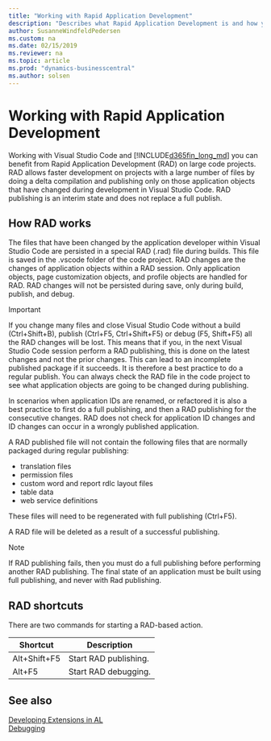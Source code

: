 ```yaml
---
title: "Working with Rapid Application Development"
description: "Describes what Rapid Application Development is and how you publish using RAD."
author: SusanneWindfeldPedersen
ms.custom: na
ms.date: 02/15/2019
ms.reviewer: na
ms.topic: article
ms.prod: "dynamics-businesscentral"
ms.author: solsen
---
```


# Working with Rapid Application Development
Working with Visual Studio Code and [!INCLUDE[d365fin_long_md](includes/d365fin_long_md.md)] you can benefit from Rapid Application Development (RAD) on large code projects. RAD allows faster development on projects with a large number of files by doing a delta compilation and publishing only on those application objects that have changed during development in Visual Studio Code. RAD publishing is an interim state and does not replace a full publish. 

## How RAD works
The files that have been changed by the application developer within Visual Studio Code are persisted in a special RAD (.rad) file during builds. This file is saved in the .vscode folder of the code project. RAD changes are the changes of application objects within a RAD session. Only application objects, page customization objects, and profile objects are handled for RAD. RAD changes will not be persisted during save, only during build, publish, and debug.

> [!IMPORTANT]  
> If you change many files and close Visual Studio Code without a build (Ctrl+Shift+B), publish (Ctrl+F5, Ctrl+Shift+F5) or debug (F5, Shift+F5) all the RAD changes will be lost. This means that if you, in the next Visual Studio Code session perform a RAD publishing, this is done on the latest changes and not the prior changes. This can lead to an incomplete published package if it succeeds. It is therefore a best practice to do a regular publish. You can always check the RAD file in the code project to see what application objects are going to be changed during publishing.

In scenarios when application IDs are renamed, or refactored it is also a best practice to first do a full publishing, and then a RAD publishing for the consecutive changes. RAD does not check for application ID changes and ID changes can occur in a wrongly published application.

A RAD published file will not contain the following files that are normally packaged during regular publishing: 

- translation files
- permission files
- custom word and report rdlc layout files  
- table data
- web service definitions  

These files will need to be regenerated with full publishing (Ctrl+F5).

A RAD file will be deleted as a result of a successful publishing.

> [!NOTE]  
> If RAD publishing fails, then you must do a full publishing before performing another RAD publishing. The final state of an application must be built using full publishing, and never with Rad publishing.

## RAD shortcuts
There are two commands for starting a RAD-based action. <!-- Might change, and debugging may not be supported for spring 2019 -->

|Shortcut     |Description|
|-------------|-----------|
|Alt+Shift+F5 |Start RAD publishing.|
|Alt+F5       |Start RAD debugging.|

## See also
[Developing Extensions in AL](devenv-dev-overview.md)  
[Debugging](devenv-debugging.md)  

